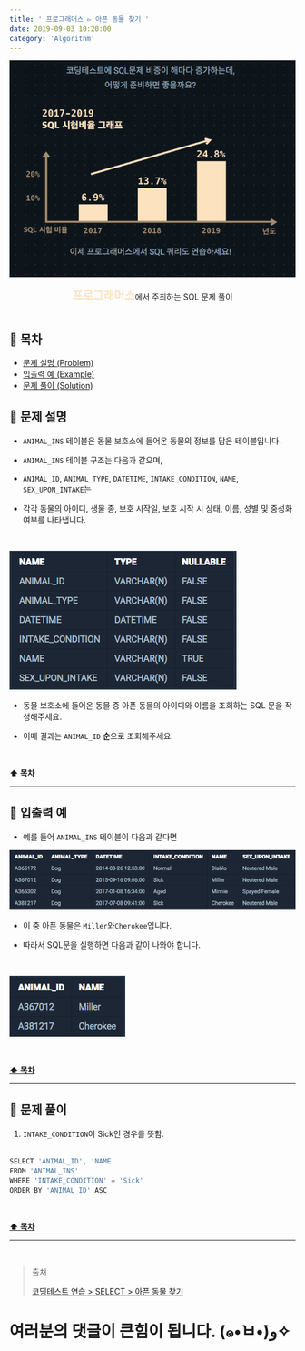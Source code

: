 ```yaml
---
title: ' 프로그래머스 ▻ 아픈 동물 찾기 '
date: 2019-09-03 10:20:00
category: 'Algorithm'
---
```


![](../../images/sql/logo.png)

<center><strong style="color:#FDE2BF; font-size: 20px;">프로그래머스</strong>에서 주최하는 SQL 문제 풀이</center>

<br />

## **💎 목차**

- [문제 설명 (Problem)](#-문제-설명)
- [입출력 예 (Example)](#-입출력-예)
- [문제 풀이 (Solution)](#-문제-풀이)

## **📕 문제 설명**

- `ANIMAL_INS` 테이블은 동물 보호소에 들어온 동물의 정보를 담은 테이블입니다.

- `ANIMAL_INS` 테이블 구조는 다음과 같으며,

- `ANIMAL_ID`, `ANIMAL_TYPE`, `DATETIME`, `INTAKE_CONDITION`, `NAME`, `SEX_UPON_INTAKE`는

- 각각 동물의 아이디, 생물 종, 보호 시작일, 보호 시작 시 상태, 이름, 성별 및 중성화 여부를 나타냅니다.

<br />

![](../../images/sql/table.1.png)
<br />

- 동물 보호소에 들어온 동물 중 아픈 동물의 아이디와 이름을 조회하는 SQL 문을 작성해주세요.

- 이때 결과는 `ANIMAL_ID` **순**으로 조회해주세요.

<br />

**[⬆ 목차](#-목차)**

<hr />

## **📙 입출력 예**

- 예를 들어 `ANIMAL_INS` 테이블이 다음과 같다면

![](../../images/sql/select/3-1.example.png)
<br />

- 이 중 아픈 동물은 `Miller`와`Cherokee`입니다.

- 따라서 SQL문을 실행하면 다음과 같이 나와야 합니다.

<br />

![](../../images/sql/select/3-2.example.png)
<br />

<br />

**[⬆ 목차](#-목차)**

<hr />

## **📘 문제 풀이**

1. `INTAKE_CONDITION`이 Sick인 경우를 뜻함.

```js

SELECT 'ANIMAL_ID', 'NAME'
FROM 'ANIMAL_INS'
WHERE 'INTAKE_CONDITION' = 'Sick'
ORDER BY 'ANIMAL_ID' ASC

```

<br />

**[⬆ 목차](#-목차)**

<hr />

<br />

> 출처
>
> <a href="https://programmers.co.kr/learn/courses/30/lessons/59036" target="_blank">코딩테스트 연습 > SELECT > 아픈 동물 찾기</a>

# 여러분의 댓글이 큰힘이 됩니다. (๑•̀ㅂ•́)و✧

